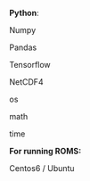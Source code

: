 **Python**:

Numpy

Pandas

Tensorflow

NetCDF4

os

math

time



**For running ROMS:**

Centos6 / Ubuntu